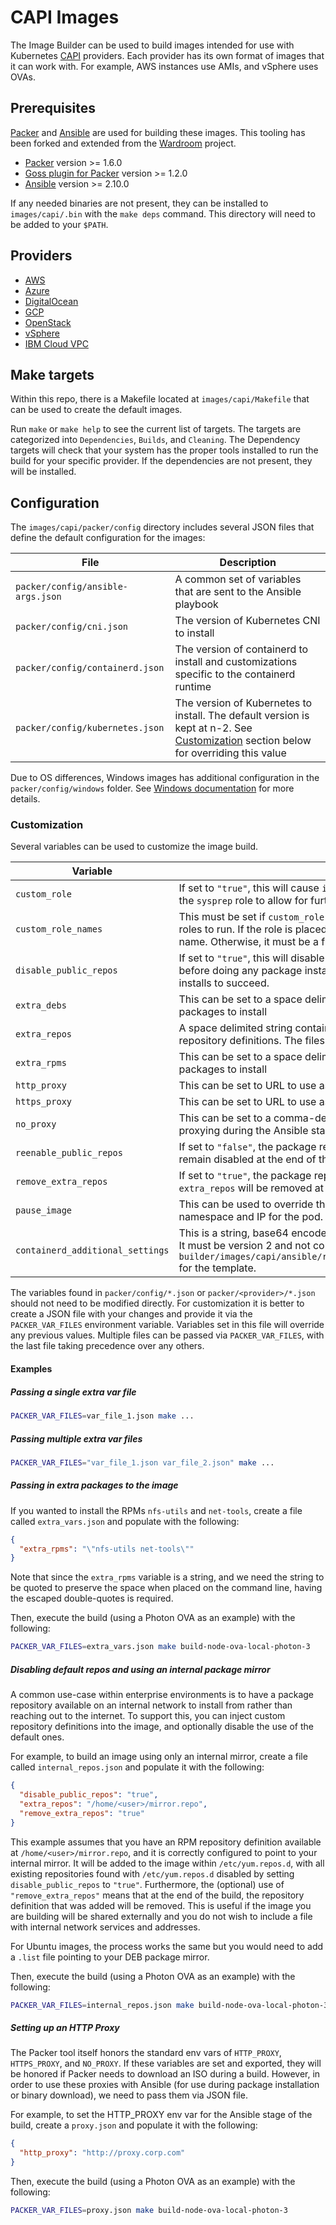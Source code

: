 # CAPI Images

The Image Builder can be used to build images intended for use with Kubernetes [CAPI](https://cluster-api.sigs.k8s.io/) providers. Each provider has its own format of images that it can work with. For example, AWS instances use AMIs, and vSphere uses OVAs.

## Prerequisites

[Packer](https://www.packer.io) and [Ansible](https://github.com/ansible/ansible) are used for building these images. This tooling has been forked and extended from the [Wardroom](https://github.com/heptiolabs/wardroom) project.

- [Packer](https://www.packer.io/intro/getting-started/install.html) version >= 1.6.0
- [Goss plugin for Packer](https://github.com/YaleUniversity/packer-provisioner-goss) version >= 1.2.0
- [Ansible](http://docs.ansible.com/ansible/latest/intro_installation.html) version >= 2.10.0

If any needed binaries are not present, they can be installed to `images/capi/.bin` with the `make deps` command. This directory will need to be added to your `$PATH`.

## Providers

* [AWS](./providers/aws.md)  
* [Azure](./providers/azure.md)
* [DigitalOcean](./providers/digitalocean.md)
* [GCP](./providers/gcp.md)
* [OpenStack](./providers/openstack.md)
* [vSphere](./providers/vsphere.md)
* [IBM Cloud VPC](./providers/ibmcloudvpc.md)

## Make targets

Within this repo, there is a Makefile located at `images/capi/Makefile` that can be used to create the default images.

Run `make` or `make help` to see the current list of targets. The targets are categorized into `Dependencies`, `Builds`, and `Cleaning`. The Dependency targets will check that your system has the proper tools installed to run the build for your specific provider. If the dependencies are not present, they will be installed.

## Configuration

The `images/capi/packer/config` directory includes several JSON files that define the default configuration for the images:

| File | Description |
|------|-------------|
| `packer/config/ansible-args.json` | A common set of variables that are sent to the Ansible playbook |
| `packer/config/cni.json` | The version of Kubernetes CNI to install |
| `packer/config/containerd.json` | The version of containerd to install and customizations specific to the containerd runtime |
| `packer/config/kubernetes.json` | The version of Kubernetes to install. The default version is kept at n-2. See [Customization](#customization) section below for overriding this value |

Due to OS differences, Windows images has additional configuration in the `packer/config/windows` folder.  See [Windows documentation](windows/windows.md) for more details.

### Customization

Several variables can be used to customize the image build.

| Variable | Description | Default |
|----------|-------------|---------|
| `custom_role` | If set to `"true"`, this will cause `image-builder` to run a custom Ansible role right before the `sysprep` role to allow for further customization. | `"false"` |
| `custom_role_names` | This must be set if `custom_role` is set to `"true"`, and is the space delimited string of the roles to run. If the role is placed in the `ansible/roles` directory, it can be referenced by name. Otherwise, it must be a fully qualified path to the role. | `""` |
| `disable_public_repos` | If set to `"true"`, this will disable all existing package repositories defined in the OS before doing any package installs. The `extra_repos` variable *must* be set for package installs to succeed. | `"false"` |
| `extra_debs` | This can be set to a space delimited string containing the names of additional deb packages to install | `""` |
| `extra_repos` | A space delimited string containing the names of files to add to the image containing repository definitions. The files should be given as absolute paths. | `""` |
| `extra_rpms` | This can be set to a space delimited string containing the names of additional RPM packages to install | `""` |
| `http_proxy` | This can be set to URL to use as an HTTP proxy during the Ansible stage of building | `""` |
| `https_proxy` | This can be set to URL to use as an HTTPS proxy during the Ansible stage of building | `""` |
| `no_proxy` | This can be set to a comma-delimited list of domains that should be exluded from proxying during the Ansible stage of building | `""` |
| `reenable_public_repos` | If set to `"false"`, the package repositories disabled by setting `disable_public_repos` will remain disabled at the end of the build. | `"true"` |
| `remove_extra_repos` | If set to `"true"`, the package repositories added to the OS through the use of `extra_repos` will be removed at the end of the build. | `"false"` |
| `pause_image` | This can be used to override the default pause image used to hold the network namespace and IP for the pod. | `"k8s.gcr.io/pause:3.4.1"` |
| `containerd_additional_settings` | This is a string, base64 encoded, that contains additional configuration for containerd. It must be version 2 and not contain the pause image configuration block. See `image-builder/images/capi/ansible/roles/containerd/templates/etc/containerd/config.toml` for the template. | `null` |

The variables found in `packer/config/*.json` or `packer/<provider>/*.json` should not need to be modified directly. For customization it is better to create a JSON file with your changes and provide it via the `PACKER_VAR_FILES` environment variable. Variables set in this file will override any previous values. Multiple files can be passed via `PACKER_VAR_FILES`, with the last file taking precedence over any others.

#### Examples

##### Passing a single extra var file

```sh
PACKER_VAR_FILES=var_file_1.json make ...
```

##### Passing multiple extra var files

```sh
PACKER_VAR_FILES="var_file_1.json var_file_2.json" make ...
```

##### Passing in extra packages to the image

If you wanted to install the RPMs `nfs-utils` and `net-tools`, create a file called `extra_vars.json` and populate with the following:

```json
{
  "extra_rpms": "\"nfs-utils net-tools\""
}
```

Note that since the `extra_rpms` variable is a string, and we need the string to be quoted to preserve the space when placed on the command line, having the escaped double-quotes is required.

Then, execute the build (using a Photon OVA as an example) with the following:

```sh
PACKER_VAR_FILES=extra_vars.json make build-node-ova-local-photon-3
```

##### Disabling default repos and using an internal package mirror

A common use-case within enterprise environments is to have a package repository available on an internal network to install from rather than reaching out to the internet. To support this, you can inject custom repository definitions into the image, and optionally disable the use of the default ones.

For example, to build an image using only an internal mirror, create a file called `internal_repos.json` and populate it with the following:


```json
{
  "disable_public_repos": "true",
  "extra_repos": "/home/<user>/mirror.repo",
  "remove_extra_repos": "true"
}
```

This example assumes that you have an RPM repository definition available at `/home/<user>/mirror.repo`, and it is correctly configured to point to your internal mirror. It will be added to the image within `/etc/yum.repos.d`, with all existing repositories found with `/etc/yum.repos.d` disabled by setting `disable_public_repos` to `"true"`. Furthermore, the (optional) use of `"remove_extra_repos"` means that at the end of the build, the repository definition that was added will be removed. This is useful if the image you are building will be shared externally and you do not wish to include a file with internal network services and addresses.

For Ubuntu images, the process works the same but you would need to add a `.list` file pointing to your DEB package mirror.

Then, execute the build (using a Photon OVA as an example) with the following:

```sh
PACKER_VAR_FILES=internal_repos.json make build-node-ova-local-photon-3
```

##### Setting up an HTTP Proxy

The Packer tool itself honors the standard env vars of `HTTP_PROXY`, `HTTPS_PROXY`, and `NO_PROXY`. If these variables are set and exported, they will be honored if Packer needs to download an ISO during a build. However, in order to use these proxies with Ansible (for use during package installation or binary download), we need to pass them via JSON file.

For example, to set the HTTP_PROXY env var for the Ansible stage of the build, create a `proxy.json` and populate it with the following:

```json
{
  "http_proxy": "http://proxy.corp.com"
}
```

Then, execute the build (using a Photon OVA as an example) with the following:

```sh
PACKER_VAR_FILES=proxy.json make build-node-ova-local-photon-3
```
